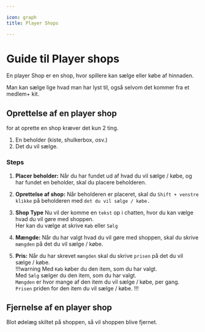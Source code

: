 ```yaml
---

icon: graph
title: Player Shops

---
```


# Guide til Player shops

En player Shop er en shop, hvor spillere kan sælge eller købe af hinnaden. 

Man kan sælge lige hvad man har lyst til, også selvom det kommer fra et medlem+ kit.

## Oprettelse af en player shop

for at oprette en shop kræver det kun 2 ting.

1. En beholder  (kiste, shulkerbox, osv.)
2. Det du vil sælge.

### Steps

1. **Placer beholder:** Når du har fundet ud af hvad du vil sælge / købe, og har fundet en beholder, skal du placere beholderen.

2. **Oprettelse af shop:** Når beholderen er placeret, skal du `Shift + venstre klikke` på beholderen med `det du vil sælge / købe.`

3. **Shop Type** Nu vil der komme en `tekst` op i chatten, hvor du kan vælge hvad du vil gøre med shoppen.<br> Her kan du vælge at skrive `Køb` eller `Sælg`

4. **Mængde:** Når du har valgt hvad du vil gøre med shoppen, skal du skrive `mængden` på det du vil sælge / købe.<br>

5. **Pris:** Når du har skrevet `mængden` skal du skrive `prisen` på det du vil sælge / købe.<br>
 !!!warning
Med `Køb` køber du den item, som du har valgt.<br>
Med `Sælg` sælger du den item, som du har valgt.<br>
`Mængden` er hvor mange af den item du vil sælge / købe, per gang.<br>
`Prisen` priden for den item du vil sælge / købe.
 !!!  

 ## Fjernelse af en player shop

 Blot ødelæg skiltet på shoppen, så vil shoppen blive fjernet.